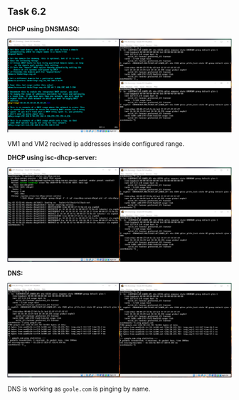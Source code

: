 ## Task 6.2

**DHCP using DNSMASQ:**


![dhcp](./screens/dhcp.png)

VM1 and VM2 recived ip addresses inside configured range.


**DHCP using isc-dhcp-server:**


![dhcp2](./screens/dhcp2.png)


**DNS:**


![dns](./screens/dns.png)

DNS is working as `goole.com` is pinging by name.